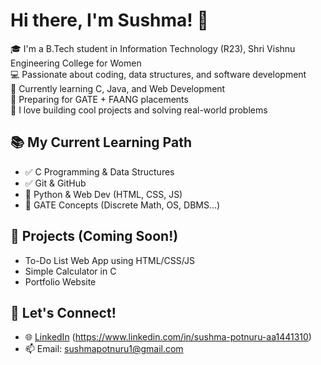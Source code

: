 # Hi there, I'm Sushma! 👋

🎓 I'm a B.Tech student in Information Technology (R23), Shri Vishnu Engineering College for Women  
💻 Passionate about coding, data structures, and software development  
🚀 Currently learning C, Java, and Web Development  
🎯 Preparing for GATE + FAANG placements  
🌸 I love building cool projects and solving real-world problems  

## 📚 My Current Learning Path
- ✅ C Programming & Data Structures
- ✅ Git & GitHub
- 🔄 Python & Web Dev (HTML, CSS, JS)
- 🧠 GATE Concepts (Discrete Math, OS, DBMS...)

## 📌 Projects (Coming Soon!)
- To-Do List Web App using HTML/CSS/JS
- Simple Calculator in C
- Portfolio Website

## 🔗 Let's Connect!
- 🌐 [LinkedIn]() (https://www.linkedin.com/in/sushma-potnuru-aa1441310)
- 📫 Email: sushmapotnuru1@gmail.com 
